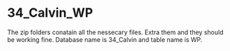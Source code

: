 # 34_Calvin_WP
The zip folders conatain all the nessecary files. Extra them and they should be working fine.
Database name is 34_Calvin and table name is WP.
